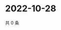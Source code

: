 # 2022-10-28

共 0 条

<!-- BEGIN WEIBO -->
<!-- 最后更新时间 Fri Oct 28 2022 05:15:17 GMT+0800 (China Standard Time) -->

<!-- END WEIBO -->
